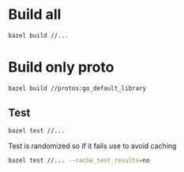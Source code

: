 # Build all

```bash
bazel build //...
```

# Build only proto

```bash
bazel build //protos:go_default_library
```

## Test

```bash
bazel test //...
```
Test is randomized so if it fails use to avoid caching
```bash
bazel test //... --cache_test_results=no
```
